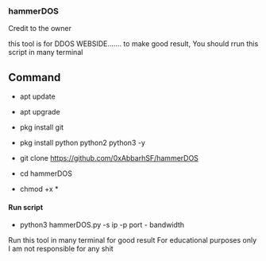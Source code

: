 ### hammerDOS 

Credit to the owner


this tool is for DDOS WEBSIDE....... to make good result,
You should rrun this script in many terminal 

## Command 

* apt update

* apt upgrade

* pkg install git

* pkg install python python2 python3 -y

* git clone https://github.com/0xAbbarhSF/hammerDOS

* cd hammerDOS

* chmod +x *
#### Run script

* python3 hammerDOS.py -s ip -p port - bandwidth




Run this tool in many terminal for good result
For educational purposes only
I am not responsible for any shit
